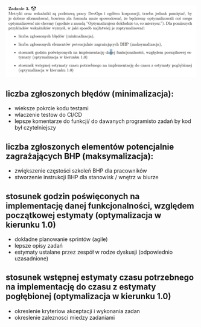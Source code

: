 ![alt text](image-7.png)

## liczba zgłoszonych błędów (minimalizacja):
- wieksze pokrcie kodu testami
- wlaczenie testow do CI/CD
- lepsze komentarze do funkcji/ do dawanych programisto zadań by kod był czytelniejszy

## liczba zgłoszonych elementów potencjalnie zagrażających BHP (maksymalizacja):
- zwiększenie częstości szkoleń BHP dla pracowników
- stworzenie instrukcji BHP dla stanowisk / wnętrz w biurze

## stosunek godzin poświęconych na implementację danej funkcjonalności, względem początkowej estymaty (optymalizacja w kierunku 1.0)
- dokładne planowanie sprintów (agile)
- lepsze opisy zadań
- estymaty ustalane przez zespół w rodze dyskusji (odpowiednio uzasadnione)
  
## stosunek wstępnej estymaty czasu potrzebnego na implementację do czasu z estymaty pogłębionej (optymalizacja w kierunku 1.0)
- okreslenie kryteriow akceptacji i wykonania zadan
- okreslenie zaleznosci miedzy zadaniami